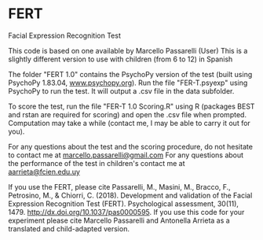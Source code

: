 # FERT
Facial Expression Recognition Test

This code is based on one available by Marcello Passarelli (User)
This is a slightly different version to use with children (from 6 to 12) in Spanish


The folder "FERT 1.0" contains the PsychoPy version of the test (built using PsychoPy 1.83.04, www.psychopy.org). 
Run the file "FER-T.psyexp" using PsychoPy to run the test. It will output a .csv file in the data subfolder. 

To score the test, run the file "FER-T 1.0 Scoring.R" using R (packages BEST and rstan are required for scoring) and open the .csv file when prompted. Computation may take a while (contact me, I may be able to carry it out for you). 

For any questions about the test and the scoring procedure, do not hesitate to contact me at marcello.passarelli@gmail.com
For any questions about the performance of the test in children's contact me at aarrieta@fcien.edu.uy

If you use the FERT, please cite Passarelli, M., Masini, M., Bracco, F., Petrosino, M., & Chiorri, C. (2018). Development and validation of the Facial Expression Recognition Test (FERT). Psychological assessment, 30(11), 1479. http://dx.doi.org/10.1037/pas0000595. If you use this code for your experiment please cite Marcello Passarelli and Antonella Arrieta as a translated and child-adapted version.



